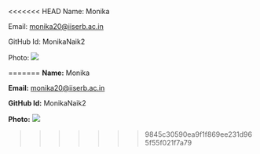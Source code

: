 <<<<<<< HEAD
Name: Monika 

Email: monika20@iiserb.ac.in

GitHub Id: MonikaNaik2

Photo: ![](https://in.pinterest.com/pin/cute-shinchan-wallpaper-follow-for-more-ideas--1073334523662959755/)

=======
**Name:** Monika 

**Email:** monika20@iiserb.ac.in

**GitHub Id:** MonikaNaik2

**Photo:** ![]("https://www.pinterest.com/pin/1073334523662959755/")
>>>>>>> 9845c30590ea9f1f869ee231d965f55f021f7a79

